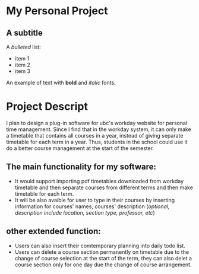 # My Personal Project

## A subtitle

A *bulleted* list:
- item 1
- item 2
- item 3

An example of text with **bold** and *italic* fonts.  

# Project Descript
I plan to design a plug-in software for ubc's workday website for personal time management. Since I find that in the workday system, it can only make a timetable that contains all courses in a year, instead of giving separate timetable for each term in a year. Thus, students in the school could use it do a better course management at the start of the semester.

## The main functionality for my software:
- It would support importing pdf timetables downloaded from workday timetable and then separate courses from different terms and then make timetable for each term.
- It will be also avaible for user to type in their courses by inserting information for courses' names, courses' description (*optional, description include location, section type, professor, etc*)
## other extended function:
- Users can also insert their comtemporary planning into daily todo list.
- Users can delete a course section permanently on timetable due to the change of course selection at the start of the term, they can also delet a course section only for one day due the change of course arrangement.

